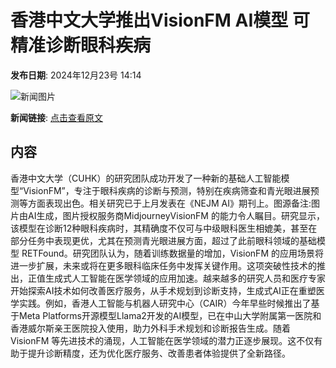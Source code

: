 # 香港中文大学推出VisionFM AI模型 可精准诊断眼科疾病

**发布日期**: 2024年12月23号 14:14

![新闻图片](https://pic.chinaz.com/picmap/thumb/202306151156551391_0.jpg)

**新闻链接**: [点击查看原文](https://www.aibase.com/zh/news/14183)

## 内容

香港中文大学（CUHK）的研究团队成功开发了一种新的基础人工智能模型“VisionFM”，专注于眼科疾病的诊断与预测，特别在疾病筛查和青光眼进展预测等方面表现出色。相关研究已于上月发表在《NEJM AI》期刊上。图源备注:图片由AI生成，图片授权服务商MidjourneyVisionFM 的能力令人瞩目。研究显示，该模型在诊断12种眼科疾病时，其精确度不仅可与中级眼科医生相媲美，甚至在部分任务中表现更优，尤其在预测青光眼进展方面，超过了此前眼科领域的基础模型 RETFound。研究团队认为，随着训练数据量的增加，VisionFM 的应用场景将进一步扩展，未来或将在更多眼科临床任务中发挥关键作用。这项突破性技术的推出，正值生成式人工智能在医学领域的应用加速。越来越多的研究人员和医疗专家开始探索AI技术如何改善医疗服务，从手术规划到诊断支持，生成式AI正在重塑医学实践。例如，香港人工智能与机器人研究中心（CAIR）今年早些时候推出了基于Meta Platforms开源模型Llama2开发的AI模型，已在中山大学附属第一医院和香港威尔斯亲王医院投入使用，助力外科手术规划和诊断报告生成。随着 VisionFM 等先进技术的涌现，人工智能在医学领域的潜力正逐步展现。这不仅有助于提升诊断精度，还为优化医疗服务、改善患者体验提供了全新路径。
